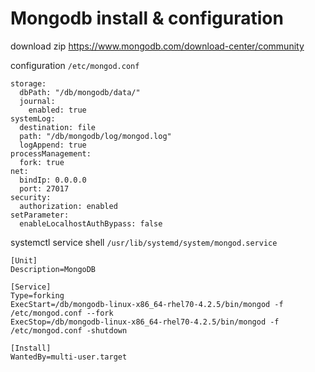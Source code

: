 # Mongodb install & configuration

download zip <https://www.mongodb.com/download-center/community>

configuration `/etc/mongod.conf`

    storage:
      dbPath: "/db/mongodb/data/"
      journal:
        enabled: true
    systemLog:
      destination: file
      path: "/db/mongodb/log/mongod.log"
      logAppend: true
    processManagement:
      fork: true
    net:
      bindIp: 0.0.0.0
      port: 27017
    security:
      authorization: enabled
    setParameter:
      enableLocalhostAuthBypass: false

systemctl service shell `/usr/lib/systemd/system/mongod.service`

    [Unit]
    Description=MongoDB

    [Service]
    Type=forking
    ExecStart=/db/mongodb-linux-x86_64-rhel70-4.2.5/bin/mongod -f /etc/mongod.conf --fork
    ExecStop=/db/mongodb-linux-x86_64-rhel70-4.2.5/bin/mongod -f /etc/mongod.conf -shutdown

    [Install]
    WantedBy=multi-user.target
